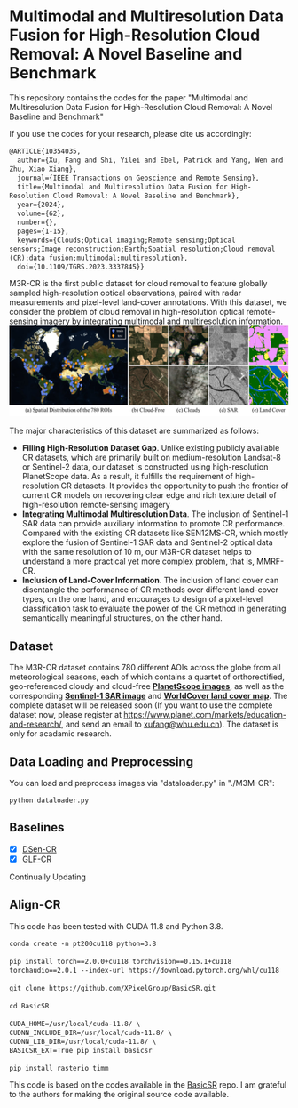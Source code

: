 # Multimodal and Multiresolution Data Fusion for High-Resolution Cloud Removal: A Novel Baseline and Benchmark
This repository contains the codes for the paper "Multimodal and Multiresolution Data Fusion for High-Resolution Cloud Removal: A Novel Baseline and Benchmark" 

If you use the codes for your research, please cite us accordingly:

```
@ARTICLE{10354035,
  author={Xu, Fang and Shi, Yilei and Ebel, Patrick and Yang, Wen and Zhu, Xiao Xiang},
  journal={IEEE Transactions on Geoscience and Remote Sensing}, 
  title={Multimodal and Multiresolution Data Fusion for High-Resolution Cloud Removal: A Novel Baseline and Benchmark}, 
  year={2024},
  volume={62},
  number={},
  pages={1-15},
  keywords={Clouds;Optical imaging;Remote sensing;Optical sensors;Image reconstruction;Earth;Spatial resolution;Cloud removal (CR);data fusion;multimodal;multiresolution},
  doi={10.1109/TGRS.2023.3337845}}
```

M3R-CR is the first public dataset for cloud removal to feature globally sampled high-resolution optical observations, paired with radar measurements and pixel-level land-cover annotations. With this dataset, we consider the problem of cloud removal in high-resolution optical remote-sensing imagery by integrating multimodal and multiresolution information.
![dataset](./figs/dataset-r1.png)

The major characteristics of this dataset are summarized as follows:

- **Filling High-Resolution Dataset Gap**. Unlike existing publicly available CR datasets, which are primarily built on medium-resolution Landsat-8 or Sentinel-2 data, our dataset is constructed using high-resolution PlanetScope data. As a result, it fulfills the requirement of high-resolution CR datasets. It provides the opportunity to push the frontier of current CR models on recovering clear edge and rich texture
detail of high-resolution remote-sensing imagery
- **Integrating Multimodal Multiresolution Data**. The inclusion of Sentinel-1 SAR data can provide auxiliary information to promote CR performance. Compared with the existing CR datasets like SEN12MS-CR, which mostly explore the fusion of Sentinel-1 SAR data and Sentinel-2 optical data with the same resolution of 10 m, our M3R-CR dataset helps to understand a more practical yet more complex problem, that is, MMRF-CR.  
- **Inclusion of Land-Cover Information**. The inclusion of land cover can disentangle the performance of CR methods over different land-cover types, on the one hand, and encourages to design of a pixel-level classification task to evaluate the power of the CR method in generating semantically meaningful structures, on the other hand.


## Dataset

The M3R-CR dataset contains 780 different AOIs across the globe from all meteorological seasons, each of which contains a quartet of orthorectified, geo-referenced cloudy and cloud-free [**PlanetScope images**](https://developers.planet.com/docs/apis/data/), as well as the corresponding [**Sentinel-1 SAR image**](https://sentinels.copernicus.eu/web/sentinel/missions/sentinel-1) and [**WorldCover land cover map**](https://worldcover2020.esa.int/). The complete dataset will be released soon (If you want to use the complete dataset now, please register at https://www.planet.com/markets/education-and-research/, and send an email to xufang@whu.edu.cn). The dataset is only for acadamic research.

## Data Loading and Preprocessing

You can load and preprocess images via "dataloader.py" in "./M3M-CR":

```
python dataloader.py
```

## Baselines

- [x] [DSen-CR](https://www.sciencedirect.com/science/article/pii/S0924271620301398)
- [x] [GLF-CR](https://www.sciencedirect.com/science/article/pii/S0924271622002064)

Continually Updating

## Align-CR

This code has been tested with CUDA 11.8 and Python 3.8.

```
conda create -n pt200cu118 python=3.8

pip install torch==2.0.0+cu118 torchvision==0.15.1+cu118 torchaudio==2.0.1 --index-url https://download.pytorch.org/whl/cu118

git clone https://github.com/XPixelGroup/BasicSR.git

cd BasicSR

CUDA_HOME=/usr/local/cuda-11.8/ \
CUDNN_INCLUDE_DIR=/usr/local/cuda-11.8/ \
CUDNN_LIB_DIR=/usr/local/cuda-11.8/ \
BASICSR_EXT=True pip install basicsr

pip install rasterio timm 
```
This code is based on the codes available in the [BasicSR](https://github.com/XPixelGroup/BasicSR) repo. I am grateful to the authors for making the original source code available.
